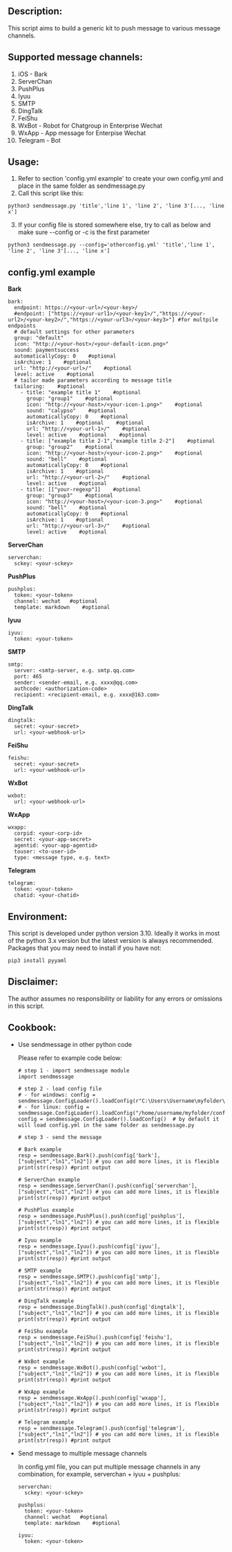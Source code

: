 ## Description:
This script aims to build a generic kit to push message to various message channels.
## Supported message channels:
  1. iOS - Bark
  2. ServerChan
  3. PushPlus
  4. Iyuu
  5. SMTP
  6. DingTalk
  7. FeiShu
  8. WxBot - Robot for Chatgroup in Enterprise Wechat
  9. WxApp - App message for Enterpise Wechat
 10. Telegram - Bot
## Usage:
1. Refer to section 'config.yml example' to create your own config.yml and place in the same folder as sendmessage.py
2. Call this script like this:
```
python3 sendmessage.py 'title','line 1', 'line 2', 'line 3'[..., 'line x']
```
3. If your config file is stored somewhere else, try to call as below and make sure --config or -c is the first parameter
```
python3 sendmessage.py --config='otherconfig.yml' 'title','line 1', 'line 2', 'line 3'[..., 'line x']
```

## config.yml example

**Bark**

```
bark:    
  endpoint: https://<your-url>/<your-key>/
  #endpoint: ["https://<your-url1>/<your-key1>/","https://<your-url2>/<your-key2>/","https://<your-url3>/<your-key3>"] #for multpile endpoints
  # default settings for other parameters
  group: "default"
  icon: "http://<your-host>/<your-default-icon.png>"
  sound: paymentsuccess
  automaticallyCopy: 0    #optional
  isArchive: 1    #optional
  url: "http://<your-url>/"    #optional
  level: active    #optional
  # tailor made parameters according to message title
  tailoring:    #optional
    - title: "example title 1"    #optional
      group: "group1"    #optional
      icon: "http://<your-host>/<your-icon-1.png>"    #optional
      sound: "calypso"    #optional
      automaticallyCopy: 0    #optional
      isArchive: 1    #optional    #optional
      url: "http://<your-url-1>/"    #optional
      level: active    #optional    #optional
    - title: ["example title 2-1","example title 2-2"]    #optional
      group: "group2"    #optional
      icon: "http://<your-host>/<your-icon-2.png>"    #optional
      sound: "bell"    #optional
      automaticallyCopy: 0    #optional
      isArchive: 1    #optional
      url: "http://<your-url-2>/"    #optional
      level: active    #optional
    - title: [["your-regexp"]]    #optional
      group: "group3"    #optional
      icon: "http://<your-host>/<your-icon-3.png>"    #optional
      sound: "bell"    #optional
      automaticallyCopy: 0    #optional
      isArchive: 1    #optional
      url: "http://<your-url-3>/"    #optional
      level: active    #optional
```
**ServerChan**

```
serverchan:    
  sckey: <your-sckey>
```
**PushPlus**

```
pushplus:    
  token: <your-token>
  channel: wechat   #optional
  template: markdown    #optional
```
**Iyuu**

```
iyuu:    
  token: <your-token>
```
**SMTP**

```
smtp:    
  server: <smtp-server, e.g. smtp.qq.com>
  port: 465
  sender: <sender-email, e.g. xxxx@qq.com>
  authcode: <authorization-code>
  recipient: <recipient-email, e.g. xxxx@163.com>
```
**DingTalk**

```
dingtalk:    
  secret: <your-secret>
  url: <your-webhook-url>
```
**FeiShu**

```
feishu:    
  secret: <your-secret>
  url: <your-webhook-url>
```
**WxBot**

```
wxbot:    
  url: <your-webhook-url>
```
**WxApp**

```
wxapp:    
  corpid: <your-corp-id>
  secret: <your-app-secret>
  agentid: <your-app-agentid>
  touser: <to-user-id>
  type: <message type, e.g. text>
```
**Telegram**

```
telegram:    
  token: <your-token>
  chatid: <your-chatid>
```
## Environment:
This script is developed under python version 3.10.  Ideally it works in most of the python 3.x version but the latest version is always recommended.
Packages that you may need to install if you have not:
```
pip3 install pyyaml
```
## Disclaimer:
The author assumes no responsibility or liability for any errors or omissions in this script.

## Cookbook:

* Use sendmessage in other python code

	Please refer to example code below:

	```
	# step 1 - import sendmessage module
	import sendmessage
	
	# step 2 - load config file
	# - for windows: config = sendmessage.ConfigLoader().loadConfig(r"C:\Users\Username\myfolder\config.yml")
	# - for linux: config = sendmessage.ConfigLoader().loadConfig("/home/username/myfolder/config.yml")
	config = sendmessage.ConfigLoader().loadConfig()  # by default it will load config.yml in the same folder as sendmessage.py
	
	# step 3 - send the message
	
	# Bark example
	resp = sendmessage.Bark().push(config['bark'], ["subject","ln1","ln2"]) # you can add more lines, it is flexible
	print(str(resp)) #print output
	
	# ServerChan example
	resp = sendmessage.ServerChan().push(config['serverchan'], ["subject","ln1","ln2"]) # you can add more lines, it is flexible
	print(str(resp)) #print output
	
	# PushPlus example
	resp = sendmessage.PushPlus().push(config['pushplus'], ["subject","ln1","ln2"]) # you can add more lines, it is flexible
	print(str(resp)) #print output
	
	# Iyuu example
	resp = sendmessage.Iyuu().push(config['iyuu'], ["subject","ln1","ln2"]) # you can add more lines, it is flexible
	print(str(resp)) #print output
	
	# SMTP example
	resp = sendmessage.SMTP().push(config['smtp'], ["subject","ln1","ln2"]) # you can add more lines, it is flexible
	print(str(resp)) #print output
	
	# DingTalk example
	resp = sendmessage.DingTalk().push(config['dingtalk'], ["subject","ln1","ln2"]) # you can add more lines, it is flexible
	print(str(resp)) #print output
	
	# FeiShu example
	resp = sendmessage.FeiShu().push(config['feishu'], ["subject","ln1","ln2"]) # you can add more lines, it is flexible
	print(str(resp)) #print output
	
	# WxBot example
	resp = sendmessage.WxBot().push(config['wxbot'], ["subject","ln1","ln2"]) # you can add more lines, it is flexible
	print(str(resp)) #print output
	
	# WxApp example
	resp = sendmessage.WxApp().push(config['wxapp'], ["subject","ln1","ln2"]) # you can add more lines, it is flexible
	print(str(resp)) #print output
	
	# Telegram example
	resp = sendmessage.Telegram().push(config['telegram'], ["subject","ln1","ln2"]) # you can add more lines, it is flexible
	print(str(resp)) #print output
	
	```

* Send message to multiple message channels

	In config.yml file, you can put multiple message channels in any combination, for example, serverchan + iyuu + pushplus:

	```
	serverchan:    
	  sckey: <your-sckey>
	  
	pushplus:    
	  token: <your-token>
	  channel: wechat   #optional
	  template: markdown    #optional
	
	iyuu:    
	  token: <your-token>
	  
	```
